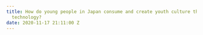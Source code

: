 ```yaml
---
title: How do young people in Japan consume and create youth culture through media
  technology?
date: 2020-11-17 21:11:00 Z
---
```


